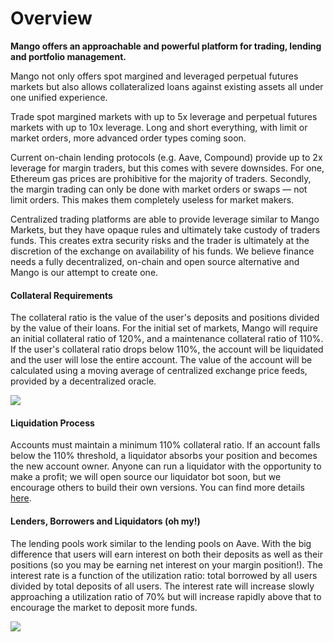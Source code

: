 # Overview

**Mango offers an approachable and powerful platform for trading, lending and portfolio management.**

Mango not only offers spot margined and leveraged perpetual futures markets but also allows collateralized loans against existing assets all under one unified experience.

Trade spot margined markets with up to 5x leverage and perpetual futures markets with up to 10x leverage. Long and short everything, with limit or market orders, more advanced order types coming soon.

Current on-chain lending protocols (e.g. Aave, Compound) provide up to 2x leverage for margin traders, but this comes with severe downsides. For one, Ethereum gas prices are prohibitive for the majority of traders. Secondly, the margin trading can only be done with market orders or swaps — not limit orders. This makes them completely useless for market makers.

Centralized trading platforms are able to provide leverage similar to Mango Markets, but they have opaque rules and ultimately take custody of traders funds. This creates extra security risks and the trader is ultimately at the discretion of the exchange on availability of his funds. We believe finance needs a fully decentralized, on-chain and open source alternative and Mango is our attempt to create one.

#### Collateral Requirements

The collateral ratio is the value of the user's deposits and positions divided by the value of their loans. For the initial set of markets, Mango will require an initial collateral ratio of 120%, and a maintenance collateral ratio of 110%. If the user's collateral ratio drops below 110%, the account will be liquidated and the user will lose the entire account. The value of the account will be calculated using a moving average of centralized exchange price feeds, provided by a decentralized oracle.

![](../.gitbook/assets/collat.png)

#### Liquidation Process

Accounts must maintain a minimum 110% collateral ratio. If an account falls below the 110% threshold, a liquidator absorbs your position and becomes the new account owner. Anyone can run a liquidator with the opportunity to make a profit; we will open source our liquidator bot soon, but we encourage others to build their own versions. You can find more details [here](../development-resources/liquidator.md).

#### Lenders, Borrowers and Liquidators (oh my!)

The lending pools work similar to the lending pools on Aave. With the big difference that users will earn interest on both their deposits as well as their positions (so you may be earning net interest on your margin position!). The interest rate is a function of the utilization ratio: total borrowed by all users divided by total deposits of all users. The interest rate will increase slowly approaching a utilization ratio of 70% but will increase rapidly above that to encourage the market to deposit more funds.

![](../.gitbook/assets/chart\_1.png)
